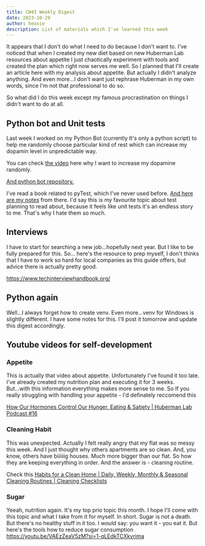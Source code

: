 ```yaml
---
title: CW43 Weekly Digest
date: 2023-10-29
author: hexxie
description: List of materials which I've learned this week
---
```


It appears that I don't do what I need to do because I don't want to. I've noticed that when I created my new diet based on new Huberman Lab resources about appetite I just chaotically experiment with tools and created the plan which right now serves me well. So I planned that I'll create an article here with my analysis about appetite. But actually I didn't analyze anything. And even more...I don't want just rephrase Huberman in my own words, since I'm not that professional to do so.

So what did I do this week except my famous procrastination on things I didn't want to do at all. 

## Python bot and Unit tests

Last week I worked on my Python Bot (currently It's only a python script) to help me randomly choose particular kind of rest which can increase my dopamin level in unpredictable way. 

You can check [the video](https://youtu.be/QmOF0crdyRU?si=KFpnNufN7xjQ7xmY) here why I want to increase my dopamine randomly.

[And python bot repository.](https://github.com/Hexxie/RestShuffler)

I've read a book related to pyTest, which I've never used before. [And here are my notes](https://hexxie.github.io/posts/unit-tests-strategy/) from there. I'd say this is my favourite topic about test planning to read about, because it feels like unit tests it's an endless story to me. That's why I hate them so much.

## Interviews

I have to start for searching a new job...hopefully next year. But I like to be fully prepared for this. So... here's the resource to prep myself, I don't thinks that I have to work so hard for local companies as this guide offers, but advice there is actually pretty good.

https://www.techinterviewhandbook.org/


## Python again

Well...I always forget how to create venv. Even more...venv for Windows is slightly different. I have some notes for this. I'll post it tomorrow and update this digest accordingly.  


## Youtube videos for self-development

### Appetite

This is actually that video about appetite. Unfortunately I've found it too late. I've already created my nutrition plan and executing it for 3 weeks. But...with this information everything makes more sense to me. So If you really struggling with handling your appetite - I'd definately reccomend this

[How Our Hormones Control Our Hunger, Eating & Satiety | Huberman Lab Podcast #16](https://www.youtube.com/watch?v=17O5mgXZ9ZU "How Our Hormones Control Our Hunger, Eating & Satiety | Huberman Lab Podcast #16")

### Cleaning Habit

This was unexpected. Actually I felt really angry that my flat was so messy this week. And I just thought why others apartments are so clean. And, you know, others have biiiiiig houses. Much more bigger than our flat. So how they are keeping everything in order. And the answer is - cleaning routine.

Check this [Habits for a Clean Home | Daily, Weekly, Monthly & Seasonal Cleaning Routines | Cleaning Checklists](https://www.youtube.com/watch?v=HPbQCeFNPC4 "Habits for a Clean Home | Daily, Weekly, Monthly & Seasonal Cleaning Routines | Cleaning Checklists")

### Sugar

Yeeah, nutrition again. It's my top prio topic this month. I hope I'll come with this topic and what I take from it for myself. In short. Sugar is not a death. But there's no healthy stuff in it too. I would say: you want it - you eat it. But here's the tools how to reduce sugar consumption https://youtu.be/VAEzZeaV5zM?si=1-qLEdkTCXkvrima 